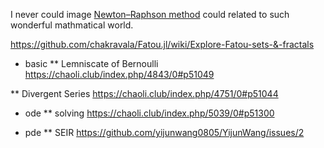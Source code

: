 I never could image [Newton–Raphson method](https://en.wikipedia.org/wiki/Newton%27s_method) could related to such wonderful mathmatical world.


https://github.com/chakravala/Fatou.jl/wiki/Explore-Fatou-sets-&-fractals

* basic
** Lemniscate of Bernoulli 
https://chaoli.club/index.php/4843/0#p51049

** Divergent Series
https://chaoli.club/index.php/4751/0#p51044

* ode
** solving
https://chaoli.club/index.php/5039/0#p51300

* pde
** SEIR 
https://github.com/yijunwang0805/YijunWang/issues/2
